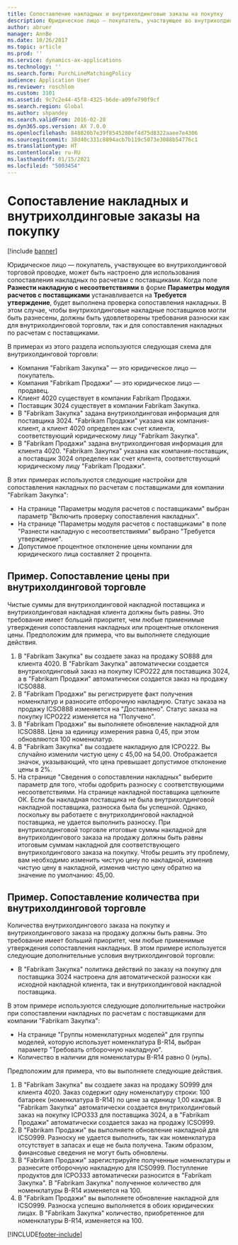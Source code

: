 ```yaml
---
title: Сопоставление накладных и внутрихолдинговые заказы на покупку
description: Юридическое лицо — покупатель, участвующее во внутрихолдинговой торговой проводке, может быть настроено для использования сопоставления накладных по расчетам с поставщиками. В этом случае, чтобы внутрихолдинговые накладные поставщиков могли быть разнесены, должны быть удовлетворены требования разноски как для внутрихолдинговой торговли, так и для сопоставления накладных по расчетам с поставщиками.
author: abruer
manager: AnnBe
ms.date: 10/26/2017
ms.topic: article
ms.prod: ''
ms.service: dynamics-ax-applications
ms.technology: ''
ms.search.form: PurchLineMatchingPolicy
audience: Application User
ms.reviewer: roschlom
ms.custom: 3101
ms.assetid: 9c7c2e44-45f8-4325-b6de-a09fe790f9cf
ms.search.region: Global
ms.author: shpandey
ms.search.validFrom: 2016-02-28
ms.dyn365.ops.version: AX 7.0.0
ms.openlocfilehash: 848820b7e39f8545280ef4d75d8322aaee7e4306
ms.sourcegitcommit: 38d40c331c8894acb7b119c5073e3088b54776c1
ms.translationtype: HT
ms.contentlocale: ru-RU
ms.lasthandoff: 01/15/2021
ms.locfileid: "5003454"
---
```

# <a name="invoice-matching-and-intercompany-purchase-orders"></a>Сопоставление накладных и внутрихолдинговые заказы на покупку

[!include [banner](../includes/banner.md)]

Юридическое лицо — покупатель, участвующее во внутрихолдинговой торговой проводке, может быть настроено для использования сопоставления накладных по расчетам с поставщиками. Когда поле **Разнести накладную с несоответствиями** в форме **Параметры модуля расчетов с поставщиками** устанавливается на **Требуется утверждение**, будет выполнена проверка сопоставления накладных. В этом случае, чтобы внутрихолдинговые накладные поставщиков могли быть разнесены, должны быть удовлетворены требования разноски как для внутрихолдинговой торговли, так и для сопоставления накладных по расчетам с поставщиками.

В примерах из этого раздела используются следующая схема для внутрихолдинговой торговли:
-   Компания "Fabrikam Закупка" — это юридическое лицо — покупатель.
-   Компания "Fabrikam Продажи" — это юридическое лицо — продавец.
-   Клиент 4020 существует в компании Fabrikam Продажи.
-   Поставщик 3024 существует в компании Fabrikam Закупка.
-   В "Fabrikam Закупка" задана внутрихолдинговая информация для поставщика 3024. "Fabrikam Продажи" указана как компания-клиент, а клиент 4020 определен как счет клиента, соответствующий юридическому лицу "Fabrikam Закупка".
-   В "Fabrikam Продажи" задана внутрихолдинговая информация для клиента 4020. "Fabrikam Закупка" указана как компания-поставщик, а поставщик 3024 определен как счет клиента, соответствующий юридическому лицу "Fabrikam Продажи".

В этих примерах используются следующие настройки для сопоставления накладных по расчетам с поставщиками для компании "Fabrikam Закупка":
-   На странице "Параметры модуля расчетов с поставщиками" выбран параметр "Включить проверку сопоставления накладных".
-   На странице "Параметры модуля расчетов с поставщиками" в поле "Разнести накладную с несоответствиями" выбрано "Требуется утверждение".
-   Допустимое процентное отклонение цены компании для юридического лица составляет 2 процента.

## <a name="example-price-matching-and-intercompany-trade"></a>Пример. Сопоставление цены при внутрихолдинговой торговле
Чистые суммы для внутрихолдинговой накладной поставщика и внутрихолдинговая накладная клиента должны быть равны. Это требование имеет больший приоритет, чем любые применимые утверждения сопоставления накладных или процентные отклонения цены. Предположим для примера, что вы выполняете следующие действия.
1.  В "Fabrikam Закупка" вы создаете заказ на продажу SO888 для клиента 4020. В "Fabrikam Закупка" автоматически создается внутрихолдинговый заказ на покупку ICPO222 для поставщика 3024, а в "Fabrikam Продажи" автоматически создается заказ на продажу ICSO888.
2.  В "Fabrikam Продажи" вы регистрируете факт получения номенклатур и разносите отборочную накладную. Статус заказа на продажу ICSO888 изменяется на "Доставлено". Статус заказа на покупку ICPO222 изменяется на "Получено".
3.  В "Fabrikam Продажи" вы выполняете обновление накладной для ICSO888. Цена за единицу измерения равна 0,45, при этом обновляются 100 номенклатур.
4.  В "Fabrikam Закупка" вы создаете накладную для ICPO222. Вы случайно изменили чистую цену с 45,00 на 54,00. Отображается значок, указывающий, что цена превышает допустимое отклонение цены в 2%.
5.  На странице "Сведения о сопоставлении накладных" выберите параметр для того, чтобы одобрить разноску с соответствующими несоответствиями. На странице накладной поставщика щелкните ОК. Если бы накладная поставщика не была внутрихолдинговой накладной поставщика, разноска была бы успешной. Однако, поскольку вы работаете с внутрихолдинговой накладной поставщика, не удается выполнить разноску. При внутрихолдинговой торговле итоговые суммы накладной для внутрихолдингового заказа на продажу должны быть равны итоговым суммам накладной для соответствующего внутрихолдингового заказа на покупку. Чтобы решить эту проблему, вам необходимо изменить чистую цену по накладной, изменив чистую цену в накладной, изменив чистую цену обратно на значение по умолчанию: 45,00.

## <a name="example-quantity-matching-with-intercompany-trade"></a>Пример. Сопоставление количества при внутрихолдинговой торговле
Количества внутрихолдингового заказа на покупку и внутрихолдингового заказа на продажу должны быть равны. Это требование имеет больший приоритет, чем любые применимые утверждения сопоставления накладных. В этом примере используется следующие дополнительные условия внутрихолдинговой торговли:
-   В "Fabrikam Закупка" политика действий по заказу на покупку для поставщика 3024 настроена для автоматической разноски как исходной накладной клиента, так и внутрихолдинговой накладной поставщика.

В этом примере используются следующие дополнительные настройки при сопоставлении накладных по расчетам с поставщиками для компании "Fabrikam Закупка":
-   На странице "Группы номенклатурных моделей" для группы моделей, которую использует номенклатура B-R14, выбран параметр "Требовать отборочную накладную".
-   Количество в наличии для номенклатуры B-R14 равно 0 (нуль).

Предположим для примера, что вы выполняете следующие действия.
1.  В "Fabrikam Закупка" вы создаете заказ на продажу SO999 для клиента 4020. Заказ содержит одну номенклатуру строки: 100 батареек (номенклатура B-R14) по цене за единицу 1,00 каждая. В "Fabrikam Закупка" автоматически создается внутрихолдинговый заказ на покупку ICPO333 для поставщика 3024, а в "Fabrikam Продажи" автоматически создается заказ на продажу ICSO999.
2.  В "Fabrikam Продажи" вы выполняете обновление накладной для ICSO999. Разноску не удается выполнить, так как номенклатура отсутствует в запасах и еще не была получена. Таким образом, финансовые сведения не могут быть обновлены.
3.  В "Fabrikam Продажи" зарегистрируйте полученные номенклатуры и разнесите отборочную накладную для ICSO999. Поступление продуктов для ICPO333 автоматически разносится в "Fabrikam Закупка". В "Fabrikam Закупка" полученное количество для номенклатуры B-R14 изменяется на 100.
4.  В "Fabrikam Продажи" вы выполняете обновление накладной для ICSO999. Разноска успешно выполняется в обоих юридических лицах. В "Fabrikam Закупка" количество, приобретенное для номенклатуры B-R14, изменяется на 100.







[!INCLUDE[footer-include](../../includes/footer-banner.md)]